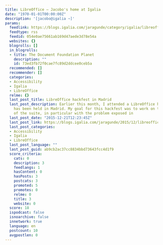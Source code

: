 ```yaml
---
title: LibreOffice – Jacobo's home at Igalia
date: "1970-01-01T00:00:00Z"
description: '[jacobo@igalia ~]'
params:
  feedlink: https://blogs.igalia.com/jaragunde/category/igalia/libreoffice/feed/
  feedtype: rss
  feedid: 054e0ae75661ab169d47aede3d78e54a
  websites: {}
  blogrolls: []
  in_blogrolls:
  - title: The Document Foundation Planet
    description: ""
    id: 73ed3fb72f0cae7fc89d2ddcee0ceb5a
  recommended: []
  recommender: []
  categories:
  - Accessibility
  - Igalia
  - LibreOffice
  relme: {}
  last_post_title: LibreOffice hackfest in Madrid
  last_post_description: Earlier this month, I attended a LibreOffice hackfest that
    has been held in Madrid. My goal for this hackfest was to work on the accessibility
    of the suite, in particular with the problem exposed in
  last_post_date: "2015-12-21T12:23:45Z"
  last_post_link: https://blogs.igalia.com/jaragunde/2015/12/libreoffice-hackfest-in-madrid/
  last_post_categories:
  - Accessibility
  - Igalia
  - LibreOffice
  last_post_language: ""
  last_post_guid: ab9cb2ac37cc8834bbd73643fcc4d1f9
  score_criteria:
    cats: 0
    description: 3
    feedlangs: 1
    hasContent: 0
    hasPosts: 3
    postcats: 3
    promoted: 5
    promotes: 0
    relme: 0
    title: 3
    website: 0
  score: 18
  ispodcast: false
  isnoarchive: false
  innetwork: true
  language: en
  postcount: 10
  avgpostlen: 0
---
```

